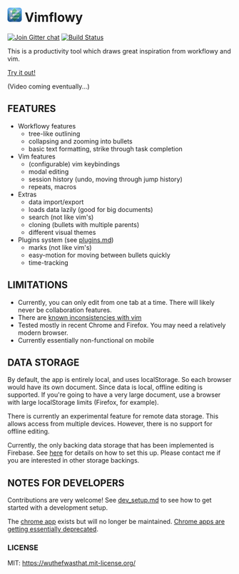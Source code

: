 # ![Vimflowy](/static/images/vimflowy-32.png?raw=true) Vimflowy

[![Join Gitter chat](https://badges.gitter.im/WuTheFWasThat/vimflowy.svg)](https://gitter.im/WuTheFWasThat/vimflowy)
[![Build Status](https://travis-ci.org/WuTheFWasThat/vimflowy.svg?branch=master)](https://travis-ci.org/WuTheFWasThat/vimflowy)

This is a productivity tool which draws great inspiration from workflowy and vim.

[Try it out!](https://vimflowy.bitballoon.com)

(Video coming eventually...)

## FEATURES ##

- Workflowy features
  - tree-like outlining
  - collapsing and zooming into bullets
  - basic text formatting, strike through task completion
- Vim features
  - (configurable) vim keybindings
  - modal editing
  - session history (undo, moving through jump history)
  - repeats, macros
- Extras
  - data import/export
  - loads data lazily (good for big documents)
  - search (not like vim's)
  - cloning (bullets with multiple parents)
  - different visual themes
- Plugins system (see [plugins.md](docs/plugins.md))
  - marks (not like vim's)
  - easy-motion for moving between bullets quickly
  - time-tracking

## LIMITATIONS ##

- Currently, you can only edit from one tab at a time.
  There will likely never be collaboration features.
- There are [known inconsistencies with vim](docs/vim_inconsistencies.md)
- Tested mostly in recent Chrome and Firefox.  You may need a relatively modern browser.
- Currently essentially non-functional on mobile

## DATA STORAGE ##

By default, the app is entirely local, and uses localStorage.
So each browser would have its own document.
Since data is local, offline editing is supported.
If you're going to have a very large document, use a browser with large localStorage limits (Firefox, for example).

There is currently an experimental feature for remote data storage.
This allows access from multiple devices.
However, there is no support for offline editing.

Currently, the only backing data storage that has been implemented is Firebase.
See [here](docs/storage/Firebase.md) for details on how to set this up.
Please contact me if you are interested in other storage backings.

## NOTES FOR DEVELOPERS ##

Contributions are very welcome!
See [dev_setup.md](docs/dev_setup.md) to see how to get started with a development setup.

The [chrome app](https://chrome.google.com/webstore/detail/vimflowy/dkdhbejgjplkmbiglmjobppakgmiimei) exists but will no longer be maintained.
[Chrome apps are getting essentially deprecated](https://blog.chromium.org/2016/08/from-chrome-apps-to-web.html).

### LICENSE ###

MIT: https://wuthefwasthat.mit-license.org/
